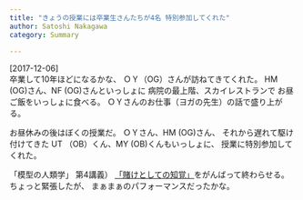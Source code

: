 ```yaml
---
title: "きょうの授業には卒業生さんたちが4名 特別参加してくれた"
author: Satoshi Nakagawa
category: Summary

---
```


[2017-12-06]  
 卒業して10年ほどになるかな、
ＯＹ（OG）さんが訪ねてきてくれた。
HM (OG)さん、NF (OG)さんといっしょに
病院の最上階、スカイレストランで
お昼ご飯をいっしょに食べる。
ＯＹさんのお仕事（ヨガの先生）の話で盛り上がる。

 お昼休みの後はぼくの授業だ。
ＯＹさん、HM (OG)さん、
それから遅れて駆け付けてきた
UT （OB）くん、MY (OB)くんもいっしょに、
授業に特別参加してくれた。

 「模型の人類学」
第4講義）
[「賭けとしての知覚」](/~satoshi/anthrop/class/model/trust.html)をがんばって終わらせる。
ちょっと緊張したが、
まぁまぁのパフォーマンスだったかな。

